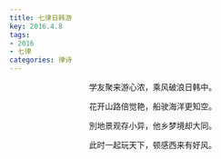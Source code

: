 ```yaml
---
title: 七律日韩游
key: 2016.4.8
tags: 
- 2016
- 七律
categories: 律诗
---
```


<p align="center">学友聚来游心浓，乘风破浪日韩中。
</p>
<p align="center">花开山路倍觉艳，船驶海洋更知空。
</p>
<p align="center">別地景观存小异，他乡梦境却大同。
</p>
<p align="center">此时一起玩天下，顿感西来有好风。
</p>
